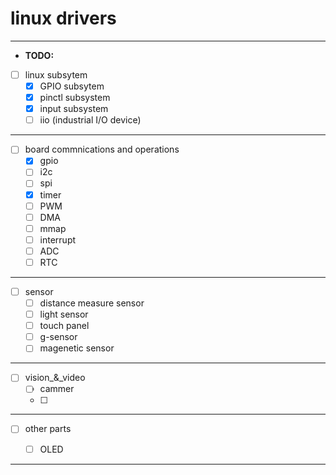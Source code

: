 # linux drivers
---
- **TODO:**

- [ ] linux subsytem
    - [x] GPIO subsytem
    - [x] pinctl subsystem
    - [x] input subsystem
    - [ ] iio (industrial I/O device)
---

- [ ] board commnications and operations
    - [x] gpio
    - [ ] i2c
    - [ ] spi
    - [x] timer
    - [ ] PWM
    - [ ] DMA
    - [ ] mmap
    - [ ] interrupt
    - [ ] ADC
    - [ ] RTC
---

- [ ] sensor
    - [ ] distance measure sensor
    - [ ] light sensor
    - [ ] touch panel
    - [ ] g-sensor
    - [ ] magenetic sensor
---

- [ ] vision_&_video
    - [ ] cammer
    - [ ] 
---

- [ ] other parts

	- [ ] OLED


---

